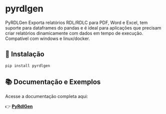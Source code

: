 # pyrdlgen

PyRDLGen Exporta relatórios RDL/RDLC para PDF, Word e Excel, tem suporte para dataframes do pandas e é ideal para aplicações que precisam criar relatórios dinamicamente com dados em tempo de execução.
Compatível com windows e linux/docker.

## 🚀 Instalação

```bash
pip install pyrdlgen
```

## 📚 Documentação e Exemplos
Acesse a documentação completa aqui:

👉 **[PyRdlGen](https://mobster-dev.github.io/templates/pyrdlgen.html)**